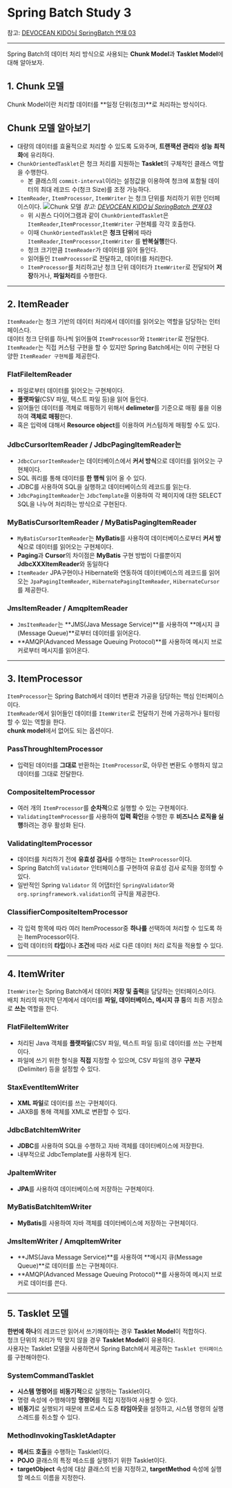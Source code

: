 # Spring Batch Study 3

참고: [DEVOCEAN KIDO님 SpringBatch 연재 03](https://devocean.sk.com/blog/techBoardDetail.do?ID=166694)

---

Spring Batch의 데이터 처리 방식으로 사용되는 **Chunk Model**과 **Tasklet Model**에 대해 알아보자.

## 1. Chunk 모델

Chunk Model이란 처리할 데이터를 **일정 단위(청크)**로 처리하는 방식이다.

## Chunk 모델 알아보기

- 대량의 데이터를 효율적으로 처리할 수 있도록 도와주며, **트랜잭션 관리**와 **성능 최적화**에 유리하다.
- `ChunkOrientedTasklet`은 청크 처리를 지원하는 **Tasklet**의 구체적인 클래스 역할을 수행한다.
    - 본 클래스의 `commit-interval`이라는 설정값을 이용하여 청크에 포함될 데이터의 최대 레코드 수(청크 Size)를 조정 가능하다.
- `ItemReader`, `ItemProcessor`, `ItemWriter` 는 청크 단위를 처리하기 위한 인터페이스이다.
  ![Chunk 모델](https://devocean.sk.com/editorImg/2024/8/19/59f6679fe7386daa27c694c126c6440439f2932006e57ea74116b765bafa5d86)
  *참고: [DEVOCEAN KIDO님 SpringBatch 연재 03](https://devocean.sk.com/blog/techBoardDetail.do?ID=166694)*
    - 위 시퀀스 다이어그램과 같이 `ChunkOrientedTasklet`은 `ItemReader`,`ItemProcessor`,`ItemWriter` 구현체를 각각 호출한다.
    - 이때 `ChunkOrientedTasklet`은 **청크 단위**에 따라 `ItemReader`,`ItemProcessor`,`ItemWriter` 를 **반복실행**한다.
    - 청크 크기만큼 `ItemReader`가 데이터를 읽어 들인다.
    - 읽어들인 `ItemProcessor`로 전달하고, 데이터를 처리한다.
    - `ItemProcessor`를 처리하고난 청크 단위 데이터가 `ItemWriter`로 전달되어 **저장**하거나, **파일처리**를 수행한다.

--- 

## 2. ItemReader

`ItemReader`는 청크 기반의 데이터 처리에서 데이터를 읽어오는 역할을 담당하는 인터페이스다.  
데이터 청크 단위를 하나씩 읽어들여 `ItemProcessor`와 `ItemWriter`로 전달한다.  
`ItemReader`는 직접 커스텀 구현을 할 수 있지만 Spring Batch에서는 이미 구현된 다양한 `ItemReader 구현체`를 제공한다.

### FlatFileItemReader

- 파일로부터 데이터를 읽어오는 구현체이다.
- **플랫파일**(CSV 파일, 텍스트 파일 등)을 읽어 들인다.
- 읽어들인 데이터를 객체로 매핑하기 위해서 **delimeter**를 기준으로 매핑 룰을 이용하여 **객체로 매핑**한다.
- 혹은 입력에 대해서 **Resource object**를 이용하여 커스텀하게 매핑할 수도 있다.

### JdbcCursorItemReader / JdbcPagingItemReader는
- `JdbcCursorItemReader`는 데이터베이스에서 **커서 방식**으로 데이터를 읽어오는 구현체이다.
- SQL 쿼리를 통해 데이터를 **한 행씩** 읽어 올 수 있다.
- JDBC를 사용하여 SQL을 실행하고 데이터베이스의 레코드를 읽는다.
- `JdbcPagingItemReader`는 `JdbcTemplate`을 이용하여 각 페이지에 대한 SELECT SQL을 나누어 처리하는 방식으로 구현된다.

### MyBatisCursorItemReader / MyBatisPagingItemReader
- `MyBatisCursorItemReader`는 **MyBatis**를 사용하여 데이터베이스로부터 **커서 방식**으로 데이터를 읽어오는 구현체이다.
- **Paging**과 **Cursor**의 차이점은 **MyBatis** 구현 방법이 다를뿐이지 **JdbcXXXItemReader**와 동일하다  
- `ItemReader` JPA구현이나 Hibernate와 연동하여 데이터베이스의 레코드를 읽어오는 `JpaPagingItemReader`, `HibernatePagingItemReader`, `HibernateCursor`를 제공한다.


### JmsItemReader / AmqpItemReader
- `JmsItemReader`는 **JMS(Java Message Service)**를 사용하여 **메시지 큐(Message Queue)**로부터 데이터를 읽어온다.
- **AMQP(Advanced Message Queuing Protocol)**를 사용하여 메시지 브로커로부터 메시지를 읽어온다.

---

## 3. ItemProcessor
`ItemProcessor`는 Spring Batch에서 데이터 변환과 가공을 담당하는 핵심 인터페이스이다.  
`ItemReader`에서 읽어들인 데이터를 `ItemWriter`로 전달하기 전에 가공하거나 필터링할 수 있는 역할을 한다.  
**chunk model**에서 없어도 되는 옵션이다.

### PassThroughItemProcessor
- 입력된 데이터를 **그대로** 반환하는 `ItemProcessor`로, 아무런 변환도 수행하지 않고 데이터를 그대로 전달한다.

### CompositeItemProcessor
- 여러 개의 `ItemProcessor`를 **순차적**으로 실행할 수 있는 구현체이다.
- `ValidatingItemProcessor`를 사용하여 **입력 확인**을 수행한 후 **비즈니스 로직을 실행**하려는 경우 활성화 된다.

### ValidatingItemProcessor
- 데이터를 처리하기 전에 **유효성 검사**를 수행하는 `ItemProcessor`이다.
- Spring Batch의 `Validator` 인터페이스를 구현하여 유효성 검사 로직을 정의할 수 있다.
- 일반적인 Spring `Validator` 의 어댑터인 `SpringValidator`와 `org.springframework.validation`의 규칙을 제공한다.

### ClassifierCompositeItemProcessor
- 각 입력 항목에 따라 여러 ItemProcessor중 **하나를** 선택하여 처리할 수 있도록 하는 ItemProcessor이다.
- 입력 데이터의 **타입**이나 **조건**에 따라 서로 다른 데이터 처리 로직을 적용할 수 있다.

---

## 4. ItemWriter
`ItemWriter`는 Spring Batch에서 데이터 **저장 및 출력**을 담당하는 인터페이스이다.  
배치 처리의 마지막 단계에서 데이터를 **파일, 데이터베이스, 메시지 큐 등**의 최종 저장소로 **쓰는** 역할을 한다.

### FlatFileItemWriter
- 처리된 Java 객체를 **플랫파일**(CSV 파일, 텍스트 파일 등)로 데이터를 쓰는 구현체이다.
- 파일에 쓰기 위한 형식을 **직접** 지정할 수 있으며, CSV 파일의 경우 **구분자**(Delimiter) 등을 설정할 수 있다.

### StaxEventItemWriter
- **XML 파일**로 데이터를 쓰는 구현체이다.
- JAXB를 통해 객체를 XML로 변환할 수 있다.

### JdbcBatchItemWriter
- **JDBC**를 사용하여 SQL을 수행하고 자바 객체를 데이터베이스에 저장한다.
- 내부적으로 JdbcTemplate를 사용하게 된다.

### JpaItemWriter
- **JPA**를 사용하여 데이터베이스에 저장하는 구현체이다.

### MyBatisBatchItemWriter
- **MyBatis**를 사용하여 자바 객체를 데이터베이스에 저장하는 구현체이다.

### JmsItemWriter / AmqpItemWriter
- **JMS(Java Message Service)**를 사용하여 **메시지 큐(Message Queue)**로 데이터를 쓰는 구현체이다.
- **AMQP(Advanced Message Queuing Protocol)**를 사용하여 메시지 브로커로 데이터를 쓴다.

---

## 5. Tasklet 모델
**한번에 하나**의 레코드만 읽어서 쓰기해야하는 경우 **Tasklet Model**이 적합하다.  
청크 단위의 처리가 딱 맞지 않을 경우 **Tasklet Model**이 유용하다.  
사용자는 Tasklet 모델을 사용하면서 Spring Batch에서 제공하는 `Tasklet 인터페이스`를 구현해야한다.

### SystemCommandTasklet
- **시스템 명령어**를 **비동기적**으로 실행하는 Tasklet이다.
- 명령 속성에 수행해야할 **명령어**를 직접 지정하여 사용할 수 있다.
- **비동기**로 실행되기 때문에 프로세스 도중 **타임아웃**을 설정하고, 시스템 명령의 실행 스레드를 취소할 수 있다.

### MethodInvokingTaskletAdapter
- **메서드 호출**을 수행하는 Tasklet이다.
- **POJO** 클래스의 특정 메소드를 실행하기 위한 Tasklet이다.
- **targetObject** 속성에 대상 클래스의 빈을 지정하고, **targetMethod** 속성에 실행할 메소드 이름을 지정한다.


